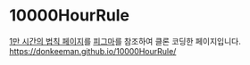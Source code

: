 # 10000HourRule
 [1만 시간의 법칙 페이지](http://paullab.co.kr/10000hours.html)를 [피그마](https://www.figma.com/file/YIoHn24LhFrCBEedo96rx6/1%EB%A7%8C-%EC%8B%9C%EA%B0%84%EC%9D%98-%EB%B2%95%EC%B9%99)를 참조하여 클론 코딩한 페이지입니다.  
 https://donkeeman.github.io/10000HourRule/
